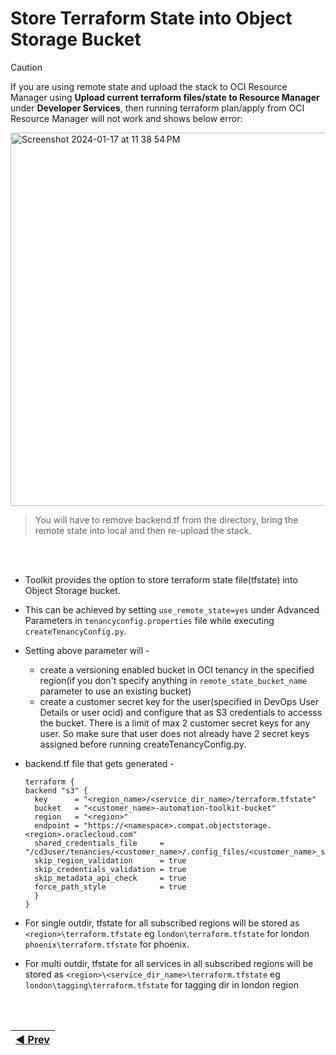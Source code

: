 # Store Terraform State into Object Storage Bucket

> [!Caution]  
> If you are using remote state and upload the stack to OCI Resource Manager using <b>Upload current terraform files/state to Resource Manager</b> under <b>Developer Services</b>, then running terraform plan/apply from OCI Resource Manager will not work and shows below error:
> 
<img width="597" alt="Screenshot 2024-01-17 at 11 38 54 PM" src="https://github.com/oracle-devrel/cd3-automation-toolkit/assets/103508105/1b0cd9fa-1ac0-42c4-9c33-14ad4bf0ddb8">

> You will have to remove backend.tf from the directory, bring the remote state into local and then re-upload the stack.

<br><br>
* Toolkit provides the option to store terraform state file(tfstate) into Object Storage bucket.
* This can be achieved by setting ```use_remote_state=yes``` under Advanced Parameters in ```tenancyconfig.properties``` file while executing ```createTenancyConfig.py```.
* Setting above parameter will -
    - create a versioning enabled bucket in OCI tenancy in the specified region(if you don't specify anything in ```remote_state_bucket_name``` parameter to use an existing bucket)
    - create a customer secret key for the user(specified in DevOps User Details or user ocid) and configure that as S3 credentials to accesss the bucket. There is a limit of max 2 customer secret keys for any user. So make sure that user does not already have 2 secret keys assigned before running createTenancyConfig.py.
* backend.tf file that gets generated -
  
  ```
  terraform {
  backend "s3" {
    key      = "<region_name>/<service_dir_name>/terraform.tfstate"
    bucket   = "<customer_name>-automation-toolkit-bucket"
    region   = "<region>"
    endpoint = "https://<namespace>.compat.objectstorage.<region>.oraclecloud.com"
    shared_credentials_file     = "/cd3user/tenancies/<customer_name>/.config_files/<customer_name>_s3_credentials"
    skip_region_validation      = true
    skip_credentials_validation = true
    skip_metadata_api_check     = true
    force_path_style            = true
    }
  }  
  ```

* For single outdir, tfstate for all subscribed regions will be stored as ```<region>\terraform.tfstate``` eg ```london\terraform.tfstate``` for london ```phoenix\terraform.tfstate``` for phoenix.
* For multi outdir, tfstate for all services in all subscribed regions will be stored as ```<region>\<service_dir_name>\terraform.tfstate``` eg ```london\tagging\terraform.tfstate``` for tagging dir in london region

<br><br>
<div align='center'>

| <a href="/cd3_automation_toolkit/documentation/user_guide/cli_jenkins.md">:arrow_backward: Prev</a> |
| :---- | 
  
</div>
